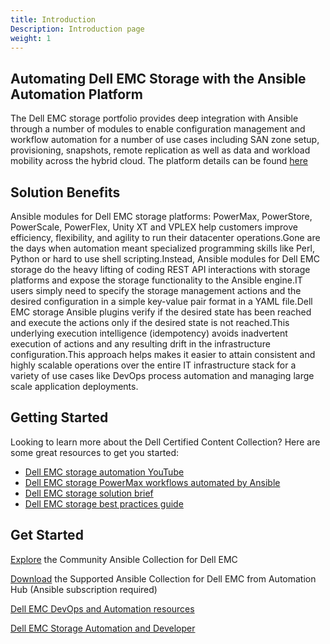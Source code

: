 ```yaml
---
title: Introduction
Description: Introduction page
weight: 1
---
```


## Automating Dell EMC Storage with the Ansible Automation Platform

The Dell EMC storage portfolio provides deep integration with Ansible through a number of modules to enable configuration management and workflow automation for a number of use cases including SAN zone setup, provisioning, snapshots, remote replication as well as data and workload mobility across the hybrid cloud. The platform details can be found [here](../)

Solution Benefits
-----------------

Ansible modules for Dell EMC storage platforms: PowerMax, PowerStore, PowerScale, PowerFlex, Unity XT and VPLEX help
customers improve efficiency, flexibility, and agility to run their datacenter operations.Gone are the days when automation meant specialized programming skills like Perl, Python or hard to
use shell scripting.Instead, Ansible modules for Dell EMC storage do the heavy lifting of coding REST API interactions with storage platforms and expose the storage functionality to the Ansible engine.IT users simply need to specify the storage management actions and the desired configuration in a simple key-value pair format in a YAML file.Dell EMC storage Ansible plugins verify if the desired state has been reached and execute the actions only if the desired state is not reached.This underlying execution intelligence (idempotency) avoids inadvertent execution of actions and any resulting drift in the infrastructure configuration.This approach helps makes it easier to attain consistent and highly scalable operations over the entire IT infrastructure stack for a variety of use cases like DevOps process automation and managing large scale application deployments.

Getting Started
----------------
Looking to learn more about the Dell Certified Content
Collection? Here are some great resources to get you started:

- [Dell EMC storage automation YouTube](https://www.youtube.com/playlist?list=PLbssOJyyvHuVXyKi0c9Z7NLqBiDiwF1eA)
- [Dell EMC storage PowerMax workflows automated by Ansible](https://www.youtube.com/watch?v=yqkJOf0qDxE&list=PLbssOJyyvHuVXyKi0c9Z7NLqBiDiwF1eA&index=5&t=22s)
- [Dell EMC storage solution brief](https://www.delltechnologies.com/asset/en-us/products/storage/briefs-summaries/h17892-dellemc-storage-integration-devops-it-automation-so.pdf)
- [Dell EMC storage best practices guide](https://www.delltechnologies.com/asset/en-us/products/storage/technical-support/h17939-best-practices-guide-ansible-modules-for-powermax.pdf)

Get Started
---------------
[Explore](https://galaxy.ansible.com/dellemc) the Community Ansible Collection for Dell EMC

[Download](https://access.redhat.com/articles/3642632) the Supported Ansible Collection for Dell EMC from Automation Hub (Ansible subscription required)

[Dell EMC DevOps and Automation resources](https://www.delltechnologies.com/en-us/storage/storage-automation-and-developer-resources/index.htm#tab0=0)

[Dell EMC Storage Automation and Developer](https://www.delltechnologies.com/en-us/storage/storage-automation-and-developer-resources/index.htm#tab0=0)
